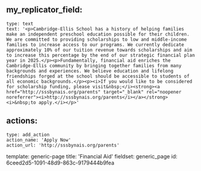 my_replicator_field:
  -
    type: text
    text: '<p>Cambridge-Ellis School has a history of helping families make an independent preschool education possible for their children. We are committed to providing scholarships to low and middle-income families to increase access to our programs. We currently dedicate approximately 10% of our tuition revenue towards scholarships and aim to increase this percentage by the end of our strategic financial plan year in 2025.</p><p>Fundamentally, financial aid enriches the Cambridge-Ellis community by bringing together families from many backgrounds and experiences. We believe education and lifelong friendships forged at the school should be accessible to students of all economic backgrounds.</p><p><i>If you would like to be considered for scholarship funding, please visit&nbsp;</i><strong><a href="http://sssbynais.org/parents" target="_blank" rel="noopener noreferrer"><i>http://sssbynais.org/parents</i></a></strong><i>&nbsp;to apply.</i></p>'
actions:
  -
    type: add_action
    action_name: 'Apply Now'
    action_url: 'http://sssbynais.org/parents'
template: generic-page
title: 'Financial Aid'
fieldset: generic_page
id: 6ceed2d5-1091-48d9-863c-9179444b9fea
